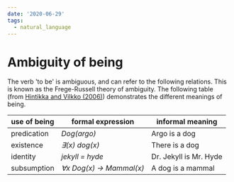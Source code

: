 ```yaml
---
date: '2020-06-29'
tags:
  - natural_language
---
```


# Ambiguity of being

The verb 'to be' is ambiguous, and can refer to the following relations. This is known as the Frege-Russell theory of ambiguity. The following table (from [Hintikka and Vilkko (2006)](https://www.scribd.com/document/340996811/Hintikka-Vilkko-Existence-and-Predication-From-Aristotle-to-Frege)) demonstrates the different meanings of being.

use of being | formal expression       | informal meaning
------------ | ----------------------- | ----------------------
predication  | _Dog(argo)_             | Argo is a dog
existence    | _∃(x) dog(x)_           | There is a dog
identity     | _jekyll = hyde_         | Dr. Jekyll is Mr. Hyde
subsumption  | _∀x Dog(x) → Mammal(x)_ | A dog is a mammal
